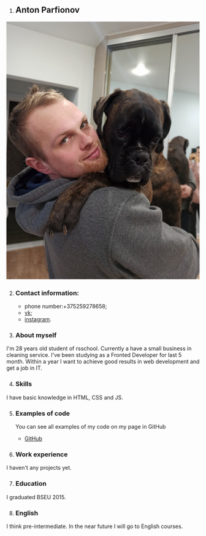 1. ## Anton Parfionov

![Hey!](my_photo.jpg)

2. ### Contact information:
    - phone number:+375259278658;
    - [vk](https://vk.com/id53205447);
    - [instagram](https://www.instagram.com/sos_pylesos_company/).

3. ### About myself
I'm 28 years old student of rsschool.
Сurrently a have a small business in cleaning service.
I've been studying as a Fronted Developer for last 5 month.
Within a year I want to achieve good results in web development and get a job in IT.

4. ### Skills
I have basic knowledge in HTML, CSS and JS.

5. ### Examples of code
    You can see all examples of my code on my page in GitHub
    - [GitHub](https://github.com/toystix1992)

6. ### Work experience
I haven't any projects yet.

7. ### Education
I graduated BSEU 2015.


8. ### English
I think pre-intermediate. In the near future I will go to English courses.

